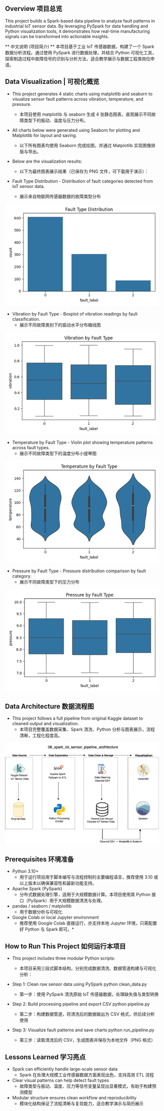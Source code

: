 ## Overview 项目总览

This project builds a Spark-based data pipeline to analyze fault patterns in industrial IoT sensor data. By leveraging PySpark for data handling and Python visualization tools, it demonstrates how real-time manufacturing signals can be transformed into actionable insights.

** 中文说明 (项目简介) ** 本项目基于工业 IoT 传感器数据，构建了一个 Spark 数据分析流程。通过使用 PySpark 进行数据处理，并结合 Python 可视化工具，探索制造过程中故障信号的识别与分析方法，适合教学展示与数据工程类岗位申请。

## Data Visualization | 可视化概览

- This project generates 4 static charts using matplotlib and seaborn to visualize sensor fault patterns across vibration, temperature, and pressure.
  * 本项目使用 matplotlib 与 seaborn 生成 4 张静态图表，直观展示不同故障类型下的振动、温度与压力分布。
 
- All charts below were generated using Seaborn for plotting and Matplotlib for layout and saving.
  * 以下所有图表均使用 Seaborn 完成绘图，并通过 Matplotlib 实现图像排版与导出。

- Below are the visualization results:
  * 以下为最终图表展示结果（已保存为 PNG 文件，可下载用于演示）：

- Fault Type Distribution - Distribution of fault categories detected from IoT sensor data.  
  * 展示来自物联网传感器数据的故障类型分布
    
![Fault Type Distribution](fault_type_distribution.png)  

- Vibration by Fault Type - Boxplot of vibration readings by fault classification.  
  * 展示不同故障类别下的振动水平分布箱线图
    
![Vibration by Fault Type](vibration_fault_boxplot.png)  

- Temperature by Fault Type - Violin plot showing temperature patterns across fault types.  
  * 展示不同故障类型下的温度分布小提琴图
    
![Temperature by Fault Type](temperature_fault_violinplot.png)  

- Pressure by Fault Type - Pressure distribution comparison by fault category.  
  * 展示不同故障类型下的压力分布
    
![Pressure by Fault Type](pressure_fault_boxplot.png)  

## Data Architecture 数据流程图

- This project follows a full pipeline from original Kaggle dataset to cleaned output and visualization.
  * 本项目完整覆盖数据采集、Spark 清洗、Python 分析与图表展示，流程清晰，工程化程度高。

![Data Architecture](spark_iot_sensor_pipeline_architecture.png)

## Prerequisites 环境准备

- Python 3.10+
  * 用于运行项目用于脚本编写与流程控制的主要编程语言，推荐使用 3.10 或以上版本以确保兼容性和最新功能支持。 
- Apache Spark (PySpark)
  * 分布式数据处理引擎，适用于大规模数据计算。本项目使用其 Python 接口（PySpark）用于大规模数据清洗与处理。
- pandas / seaborn / matplotlib
  * 用于数据分析与可视化
- Google Colab or local Jupyter environment
  * 推荐使用 Google Colab 直接运行，亦支持本地 Jupyter 环境，只需配置好 Python 与 Spark 即可。*

## How to Run This Project 如何运行本项目

- This project includes three modular Python scripts:
  * 本项目采用三段式脚本结构，分别完成数据清洗、数据管道构建与可视化分析：

- Step 1: Clean raw sensor data using PySpark
python clean_data.py  
  * 第一步：使用 PySpark 清洗原始 IoT 传感器数据，处理缺失值与类型转换

- Step 2: Build processing pipeline and export CSV
python pipeline.py  
  * 第二步：构建数据管道，将清洗后的数据输出为 CSV 格式，供后续分析使用

- Step 3: Visualize fault patterns and save charts
python run_pipeline.py  
  * 第三步：读取清洗后的 CSV，生成图表并保存为本地文件（PNG 格式）

## Lessons Learned 学习亮点

- Spark can efficiently handle large-scale sensor data
  * Spark 在处理大规模工业传感器数据方面表现出色，支持高效 ETL 流程
- Clear visual patterns can help detect fault types
  * 故障类型与振动、温度、压力等信号变量呈现出显著模式，有助于构建预测模型
- Modular structure ensures clean workflow and reproducibility
  * 模块化结构保证了流程清晰与复现能力，适合教学演示与简历展示
